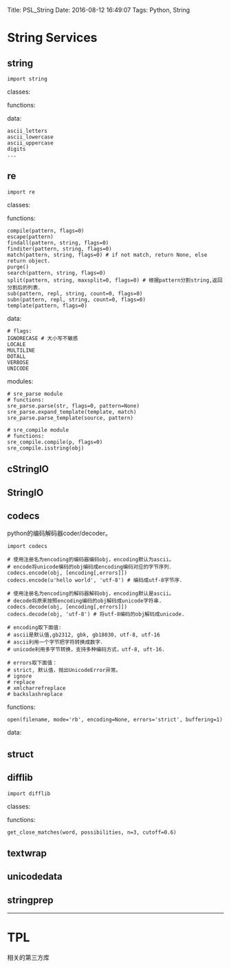 Title: PSL_String
Date: 2016-08-12 16:49:07
Tags: Python, String



# String Services

## string

    import string

classes:

functions:

data:

    ascii_letters
    ascii_lowercase
    ascii_uppercase
    digits
    ...

## re

    import re

classes:

functions:

    compile(pattern, flags=0)
    escape(pattern)
    findall(pattern, string, flags=0)
    finditer(pattern, string, flags=0)
    match(pattern, string, flags=0) # if not match, return None, else return object.
    purge()
    search(pattern, string, flags=0)
    split(pattern, string, maxsplit=0, flags=0) # 根据pattern分割string,返回分割后的列表．
    sub(pattern, repl, string, count=0, flags=0)
    subn(pattern, repl, string, count=0, flags=0)
    template(pattern, flags=0)

data:

    # flags:
    IGNORECASE # 大小写不敏感
    LOCALE
    MULTILINE
    DOTALL
    VERBOSE
    UNICODE

modules:

    # sre_parse module
    # functions:
    sre_parse.parse(str, flags=0, pattern=None)
    sre_parse.expand_template(template, match)
    sre_parse.parse_template(source, pattern)

    # sre_compile module
    # functions:
    sre_compile.compile(p, flags=0)
    sre_compile.isstring(obj)

## cStringIO

## StringIO

## codecs

python的编码解码器coder/decoder。

    import codecs

    # 使用注册名为encoding的编码器编码obj，encoding默认为ascii。
    # encode将unicode编码的obj编码成encoding编码对应的字节序列．
    codecs.encode(obj, [encoding[,errors]])
    codecs.encode(u'hello world', 'utf-8') # 编码成utf-8字节序．

    # 使用注册名为encoding的解码器解码obj，encoding默认是ascii。
    # decode将原来按照encoding编码的obj解码成unicode字符串.
    codecs.decode(obj, [encoding[,errors]])
    codecs.decode(obj, 'utf-8') # 将utf-8编码的obj解码成unicode.

    # encoding取下面值:
    # ascii是默认值,gb2312, gbk, gb18030, utf-8, utf-16
    # ascii利用一个字节把字符转换成数字．
    # unicode利用多字节转换，支持多种编码方式，utf-8, uft-16.

    # errors取下面值：
    # strict, 默认值，抛出UnicodeError异常。
    # ignore
    # replace
    # xmlcharrefreplace
    # backslashreplace

functions:

    open(filename, mode='rb', encoding=None, errors='strict', buffering=1)

data:

## struct

## difflib

    import difflib

classes:

functions:

    get_close_matches(word, possibilities, n=3, cutoff=0.6)

## textwrap

## unicodedata

## stringprep

***

# TPL

相关的第三方库
